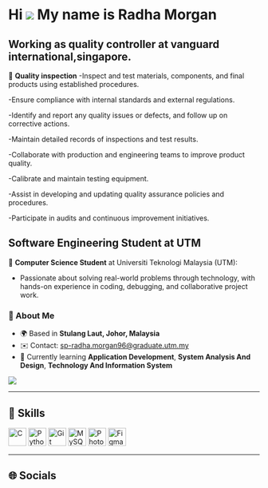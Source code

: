 # Hi ![](https://user-images.githubusercontent.com/18350557/176309783-0785949b-9127-417c-8b55-ab5a4333674e.gif) My name is Radha Morgan

## Working as quality controller at vanguard international,singapore. 

🔹 **Quality inspection** 
-Inspect and test materials, components, and final products using established procedures.

-Ensure compliance with internal standards and external regulations.

-Identify and report any quality issues or defects, and follow up on corrective actions.

-Maintain detailed records of inspections and test results.

-Collaborate with production and engineering teams to improve product quality.

-Calibrate and maintain testing equipment.

-Assist in developing and updating quality assurance policies and procedures.

-Participate in audits and continuous improvement initiatives.
 
## Software Engineering Student at UTM  

🔹 **Computer Science Student** at Universiti Teknologi Malaysia (UTM):  
- Passionate about solving real-world problems through technology, with hands-on experience in coding, debugging, and collaborative project work.


### 📍 About Me  
- 🌍 Based in **Stulang Laut, Johor, Malaysia**  
- ✉️ Contact: [sp-radha.morgan96@graduate.utm.my](mailto:radhamorgan96@gmail.com)  
- 🧠 Currently learning **Application Development**, **System Analysis And Design**, **Technology And Information System** 

<a href="https://www.github.com/RADHA1002" target="_blank"><img src="https://img.shields.io/github/followers/RADHA1002?logo=github&style=for-the-badge&color=0891b2&labelColor=1c1917" /></a>

---

## 🚀 Skills  

<p align="left">
  <a href="https://docs.microsoft.com/en-us/cpp/?view=msvc-170"><img src="https://raw.githubusercontent.com/danielcranney/readme-generator/main/public/icons/skills/c-colored.svg" width="36" height="36" alt="C" /></a>
  <a href="https://www.python.org/"><img src="https://raw.githubusercontent.com/danielcranney/readme-generator/main/public/icons/skills/python-colored.svg" width="36" height="36" alt="Python" /></a>
  <a href="https://git-scm.com/"><img src="https://raw.githubusercontent.com/danielcranney/readme-generator/main/public/icons/skills/git-colored.svg" width="36" height="36" alt="Git" /></a>
  <a href="https://www.mysql.com/"><img src="https://raw.githubusercontent.com/danielcranney/readme-generator/main/public/icons/skills/mysql-colored.svg" width="36" height="36" alt="MySQL" /></a>
  <a href="https://www.adobe.com/uk/products/photoshop.html"><img src="https://raw.githubusercontent.com/danielcranney/readme-generator/main/public/icons/skills/photoshop-colored.svg" width="36" height="36" alt="Photoshop" /></a>
  <a href="https://www.figma.com/"><img src="https://raw.githubusercontent.com/danielcranney/readme-generator/main/public/icons/skills/figma-colored.svg" width="36" height="36" alt="Figma" /></a>
</p>

---

## 🌐 Socials  

<!---
RADHA1002/RADHA1002 is a ✨ special ✨ repository because its `README.md` (this file) appears on your GitHub profile.
You can click the Preview link to take a look at your changes.
--->
